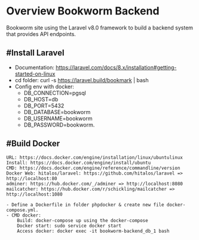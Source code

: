 # Overview Bookworm Backend
Bookworm site using the Laravel v8.0 framework to build a backend system that provides API endpoints.


#Install Laravel
-----
- Documentation: https://laravel.com/docs/8.x/installation#getting-started-on-linux
- cd folder: curl -s https://laravel.build/bookmark | bash
- Config env with docker:
 	- DB_CONNECTION=pgsql
	- DB_HOST=db
	- DB_PORT=5432
	- DB_DATABASE=bookworm
	- DB_USERNAME=bookworm
	- DB_PASSWORD=bookworm.

#Build Docker
-----
	URL: https://docs.docker.com/engine/installation/linux/ubuntulinux
	Install: https://docs.docker.com/engine/install/ubuntu
	CMD: https://docs.docker.com/engine/reference/commandline/version
	Docker Web: hitalos/laravel: https://github.com/hitalos/laravel => http://localhost:80
	adminer: https://hub.docker.com/_/adminer => http://localhost:8080
	mailcatcher: https://hub.docker.com/r/schickling/mailcatcher => http://localhost:1080
   
    - Define a Dockerfile in folder phpdocker & create new file docker-compose.yml.
    - CMD docker:
		Build: docker-compose up using the docker-compose
		Docker start: sudo service docker start
		Access docker: docker exec -it bookworm-backend_db_1 bash